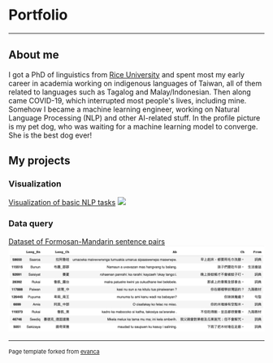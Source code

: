 # Portfolio

---
## About me
I got a PhD of linguistics from [Rice University](https://en.wikipedia.org/wiki/Rice_University) and spent most my early career in academia working on indigenous languages of Taiwan, all of them related to languages such as Tagalog and Malay/Indonesian. Then along came COVID-19, which interrupted most people's lives, including mine. Somehow I became a machine learning engineer, working on Natural Language Processing (NLP) and other AI-related stuff. In the profile picture is my pet dog, who was waiting for a machine learning model to converge. She is the best dog ever!   

## My projects
### Visualization 

[Visualization of basic NLP tasks](https://github.com/howard-haowen/Archilife-NLP)
<img src="https://github.com/howard-haowen/Archilife-NLP/blob/gh-pages/CH_all_words_text_classes.png?raw=true"/>


### Data query

[Dataset of Formosan-Mandarin sentence pairs](https://github.com/howard-haowen/Formosan-languages)
<img src="https://github.com/howard-haowen/Formosan-languages/blob/main/sample_dataframe.png?raw=true"/>


---
<p style="font-size:11px">Page template forked from <a href="https://github.com/evanca/quick-portfolio">evanca</a></p>
<!-- Remove above link if you don't want to attibute -->
